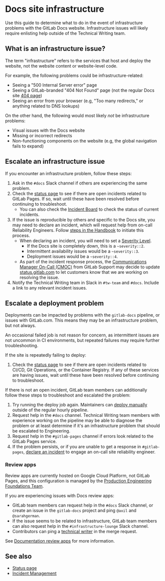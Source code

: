 # Docs site infrastructure

Use this guide to determine what to do in the event of infrastructure problems with the GitLab Docs website. Infrastructure issues will likely require enlisting help outside of the Technical Writing team.

## What is an infrastructure issue?

The term "infrastructure" refers to the services that host and deploy the website, not the website content or website-level code.

For example, the following problems could be infrastructure-related:

- Seeing a "500 Internal Server error" page
- Seeing a GitLab-branded "404 Not Found" page (not the regular Docs site [404 page](https://docs.gitlab.com/404))
- Seeing an error from your browser (e.g, "Too many redirects," or anything related to DNS lookups)

On the other hand, the following would most likely _not_ be infrastructure problems:

- Visual issues with the Docs website
- Missing or incorrect redirects
- Non-functioning components on the website (e.g, the global navigation fails to expand)

## Escalate an infrastructure issue

If you encounter an infrastructure problem, follow these steps:

1. Ask in the `#docs` Slack channel if others are experiencing the same problem.
1. Check the [status page](https://status.gitlab.com/) to see if there are open incidents related to GitLab Pages. If so, wait until these have been resolved before continuing to troubleshoot.
    - You can also check the [Incident Board](https://gitlab.com/gitlab-com/gl-infra/production/-/boards/1717012?&label_name%5B%5D=incident) to check the status of current incidents.
1. If the issue is reproducible by others and specific to the Docs site, you may need to declare an incident, which will request help from on-call Reliability Engineers. Follow [steps in the Handbook](https://about.gitlab.com/handbook/engineering/infrastructure/incident-management/#reporting-an-incident) to initiate this process.
    - When declaring an incident, you will need to set a [Severity Level](https://handbook.gitlab.com/handbook/engineering/infrastructure/incident-management/#severities).
      - If the Docs site is completely down, this is a `~severity::2`.
      - Intermittent availability issues would be a `~severity::3`.
      - Deployment issues would be a `~severity::4`.
    - As part of the incident response process, the [Communications Manager On-Call (CMOC)](https://handbook.gitlab.com/handbook/support/workflows/cmoc_workflows/) from GitLab Support may decide to update [status.gitlab.com](https://status.gitlab.com) to let customers know that we are working on resolving the issue.
1. Notify the Technical Writing team in Slack in `#tw-team` and `#docs`. Include a link to any relevant incident issues.

## Escalate a deployment problem

Deployments can be impacted by problems with the `gitlab-docs` pipeline, or issues with GitLab.com. This means they may be an infrastructure problem, but not always.

An occasional failed job is not reason for concern, as intermittent issues are not uncommon in CI environments, but repeated failures may require further troubleshooting.

If the site is repeatedly failing to deploy:

1. Check the [status page](https://status.gitlab.com/) to see if there are open incidents related to CI/CD, Git Operations, or the Container Registry. If any of these services are having issues, wait until these have been resolved before continuing to troubleshoot.

If there is not an open incident, GitLab team members can additionally follow these steps to troubleshoot and escalated the problem:

1. Try running the deploy job again. Maintainers can [deploy manually](https://docs.gitlab.com/ee/development/documentation/site_architecture/deployment_process.html#manually-deploy-to-production) outside of the regular hourly pipeline.
1. Request help in the `#docs` channel. Technical Writing team members with experience working on the pipeline may be able to diagnose the problem or at least determine if it's an infrastructure problem that should be escalated to Engineering.
1. Request help in the `#gitlab-pages` channel if errors look related to the GitLab Pages service.
1. If the problem persists, or if you are unable to get a response in `#gitlab-pages`, [declare an incident](https://about.gitlab.com/handbook/engineering/infrastructure/incident-management/#reporting-an-incident) to engage an on-call site reliability engineer.

### Review apps

Review apps are currently hosted on Google Cloud Platform, not GitLab Pages, and this configuration is managed by the [Production Engineering Foundations Team](https://handbook.gitlab.com/handbook/engineering/infrastructure/).

If you are experiencing issues with Docs review apps:

- GitLab team members can request help in the `#docs` Slack channel, or create an issue in the `gitlab-docs` project and ping `@axil` and `@sarahgerman`.
- If the issue seems to be related to infrastructure, GitLab team members can also request help in the `#infrastructure-lounge` Slack channel.
- Contributors can ping a [technical writer](https://handbook.gitlab.com/handbook/product/ux/technical-writing/#designated-technical-writers) in the merge request.

See [Documentation review apps](https://docs.gitlab.com/ee/development/documentation/review_apps.html) for more information.

## See also

- [Status page](https://status.gitlab.com)
- [Incident Management](https://about.gitlab.com/handbook/engineering/infrastructure/incident-management/)
